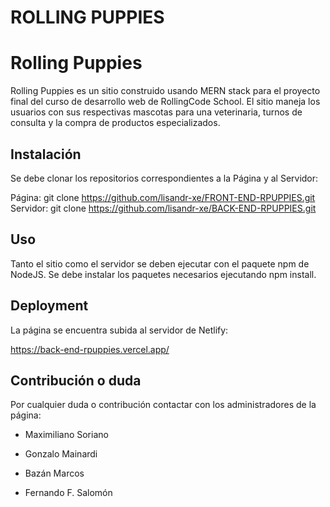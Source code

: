 # ROLLING PUPPIES

# Rolling Puppies

Rolling Puppies es un sitio construido usando MERN stack para el proyecto final del curso de desarrollo web de RollingCode School. El sitio maneja los usuarios con sus respectivas mascotas para una veterinaria, turnos de consulta y la compra de productos especializados.

## Instalación

Se debe clonar los repositorios correspondientes a la Página y al Servidor:

Página: git clone https://github.com/lisandr-xe/FRONT-END-RPUPPIES.git
Servidor: git clone https://github.com/lisandr-xe/BACK-END-RPUPPIES.git

## Uso

Tanto el sitio como el servidor se deben ejecutar con el paquete npm de NodeJS. Se debe instalar los paquetes necesarios ejecutando npm install.

## Deployment

La página se encuentra subida al servidor de Netlify:

https://back-end-rpuppies.vercel.app/

## Contribución o duda

Por cualquier duda o contribución contactar con los administradores de la página:

- Maximiliano Soriano

- Gonzalo Mainardi

- Bazán Marcos

- Fernando F. Salomón
